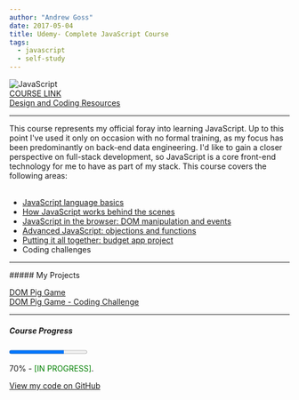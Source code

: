 ```yaml
---
author: "Andrew Goss"
date: 2017-05-04
title: Udemy- Complete JavaScript Course
tags:
  - javascript
  - self-study
---
```

![JavaScript](/img/post/javascript.png "JavaScript")<br>
<a href="https://www.udemy.com/the-complete-javascript-course/learn/" target="_blank">COURSE LINK</a><br>
<a href="http://codingheroes.io/resources" target="_blank">Design and Coding Resources</a><br>
<hr>

This course represents my official foray into learning JavaScript. Up to this point I've used it only on occasion with no formal training, as my focus has been predominantly on back-end data engineering. I'd like to gain a closer perspective on full-stack development, so JavaScript is a core front-end technology for me to have as part of my stack. This course covers the following areas:<br><br>

* <a href="/2017/udemy--complete-javascript-course/js_language_basics">JavaScript language basics</a>
* <a href="/2017/udemy--complete-javascript-course/how_js_works_behind">How JavaScript works behind the scenes</a>
* <a href="/2017/udemy--complete-javascript-course/js_browser">JavaScript in the browser: DOM manipulation and events</a>
* <a href="/2017/udemy--complete-javascript-course/advanced_js_objects_functions">Advanced JavaScript: objections and functions</a>
* <a href="/2017/udemy--complete-javascript-course/budget_app">Putting it all together: budget app project</a>
* Coding challenges

<hr>
##### My Projects

<a href="/projects/dom_pig_game">DOM Pig Game</a><br>
<a href="/projects/dom_pig_game_coding_challenge">DOM Pig Game - Coding Challenge</a>

<hr>

##### Course Progress
<progress max="1.0" value="0.70"></progress>

70% - <font color="green">[IN PROGRESS]</font>.

<a href="https://github.com/andrewrgoss/udemy-complete-javascript" class="btn" target="_blank">View my code on GitHub</a>
